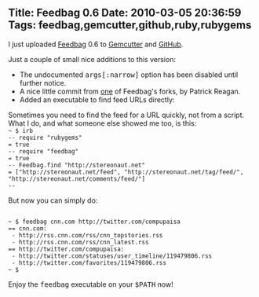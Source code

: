 Title: Feedbag 0.6
Date: 2010-03-05 20:36:59
Tags: feedbag,gemcutter,github,ruby,rubygems
---
I just uploaded <a href="http://axiombox.com/feedbag">Feedbag</a> 0.6 to <a href="http://rubygems.org/gems/feedbag/versions/0.6">Gemcutter</a> and <a href="http://github.com/damog/feedbag">GitHub</a>.

Just a couple of small nice additions to this version:
<ul>
	<li>The undocumented <tt>args[:narrow]</tt> option has been disabled until further notice.</li>
	<li>A nice little commit from <a href="http://github.com/damog/feedbag/commit/ad7fdaf671b039cac5550b89d20de511b9a2bb14">one</a> of Feedbag's forks, by Patrick Reagan.</li>
	<li>Added an executable to find feed URLs directly:</li>
</ul>
Sometimes you need to find the feed for a URL quickly, not from a script. What I do, and what someone else showed me too, is this:

<code lang="bash">
~ $ irb
-- require "rubygems"
= true
-- require "feedbag"
= true
-- Feedbag.find "http://stereonaut.net"
= ["http://stereonaut.net/feed", "http://stereonaut.net/tag/feed/", "http://stereonaut.net/comments/feed/"]
-- 
</code>

But now you can simply do:

<code lang="bash">
~ $ feedbag cnn.com http://twitter.com/compupaisa
== cnn.com:
 - http://rss.cnn.com/rss/cnn_topstories.rss
 - http://rss.cnn.com/rss/cnn_latest.rss
== http://twitter.com/compupaisa:
 - http://twitter.com/statuses/user_timeline/119479806.rss
 - http://twitter.com/favorites/119479806.rss
~ $ 
</code>

Enjoy the <tt>feedbag</tt> executable on your <tt>$PATH</tt> now!
